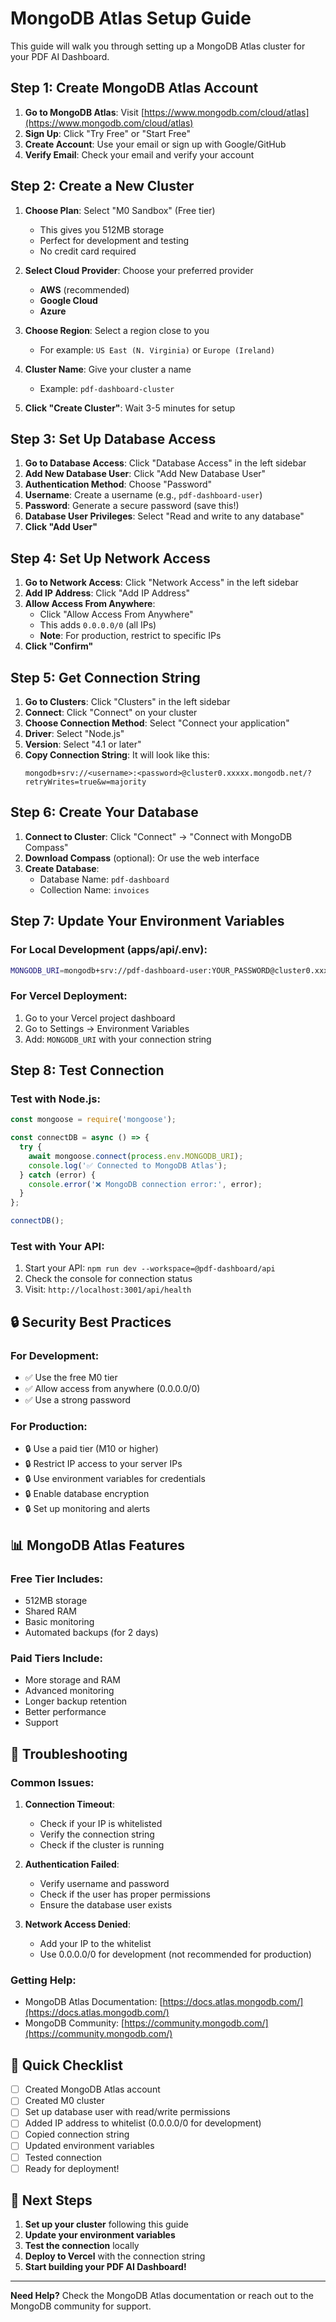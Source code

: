 # MongoDB Atlas Setup Guide

This guide will walk you through setting up a MongoDB Atlas cluster for your PDF AI Dashboard.

## Step 1: Create MongoDB Atlas Account

1. **Go to MongoDB Atlas**: Visit [https://www.mongodb.com/cloud/atlas](https://www.mongodb.com/cloud/atlas)
2. **Sign Up**: Click "Try Free" or "Start Free"
3. **Create Account**: Use your email or sign up with Google/GitHub
4. **Verify Email**: Check your email and verify your account

## Step 2: Create a New Cluster

1. **Choose Plan**: Select "M0 Sandbox" (Free tier)
   - This gives you 512MB storage
   - Perfect for development and testing
   - No credit card required

2. **Select Cloud Provider**: Choose your preferred provider
   - **AWS** (recommended)
   - **Google Cloud**
   - **Azure**

3. **Choose Region**: Select a region close to you
   - For example: `US East (N. Virginia)` or `Europe (Ireland)`

4. **Cluster Name**: Give your cluster a name
   - Example: `pdf-dashboard-cluster`

5. **Click "Create Cluster"**: Wait 3-5 minutes for setup

## Step 3: Set Up Database Access

1. **Go to Database Access**: Click "Database Access" in the left sidebar
2. **Add New Database User**: Click "Add New Database User"
3. **Authentication Method**: Choose "Password"
4. **Username**: Create a username (e.g., `pdf-dashboard-user`)
5. **Password**: Generate a secure password (save this!)
6. **Database User Privileges**: Select "Read and write to any database"
7. **Click "Add User"**

## Step 4: Set Up Network Access

1. **Go to Network Access**: Click "Network Access" in the left sidebar
2. **Add IP Address**: Click "Add IP Address"
3. **Allow Access From Anywhere**: 
   - Click "Allow Access From Anywhere"
   - This adds `0.0.0.0/0` (all IPs)
   - **Note**: For production, restrict to specific IPs
4. **Click "Confirm"**

## Step 5: Get Connection String

1. **Go to Clusters**: Click "Clusters" in the left sidebar
2. **Connect**: Click "Connect" on your cluster
3. **Choose Connection Method**: Select "Connect your application"
4. **Driver**: Select "Node.js"
5. **Version**: Select "4.1 or later"
6. **Copy Connection String**: It will look like this:
   ```
   mongodb+srv://<username>:<password>@cluster0.xxxxx.mongodb.net/?retryWrites=true&w=majority
   ```

## Step 6: Create Your Database

1. **Connect to Cluster**: Click "Connect" → "Connect with MongoDB Compass"
2. **Download Compass** (optional): Or use the web interface
3. **Create Database**: 
   - Database Name: `pdf-dashboard`
   - Collection Name: `invoices`

## Step 7: Update Your Environment Variables

### For Local Development (apps/api/.env):
```bash
MONGODB_URI=mongodb+srv://pdf-dashboard-user:YOUR_PASSWORD@cluster0.xxxxx.mongodb.net/pdf-dashboard?retryWrites=true&w=majority
```

### For Vercel Deployment:
1. Go to your Vercel project dashboard
2. Go to Settings → Environment Variables
3. Add: `MONGODB_URI` with your connection string

## Step 8: Test Connection

### Test with Node.js:
```javascript
const mongoose = require('mongoose');

const connectDB = async () => {
  try {
    await mongoose.connect(process.env.MONGODB_URI);
    console.log('✅ Connected to MongoDB Atlas');
  } catch (error) {
    console.error('❌ MongoDB connection error:', error);
  }
};

connectDB();
```

### Test with Your API:
1. Start your API: `npm run dev --workspace=@pdf-dashboard/api`
2. Check the console for connection status
3. Visit: `http://localhost:3001/api/health`

## 🔒 Security Best Practices

### For Development:
- ✅ Use the free M0 tier
- ✅ Allow access from anywhere (0.0.0.0/0)
- ✅ Use a strong password

### For Production:
- 🔒 Use a paid tier (M10 or higher)
- 🔒 Restrict IP access to your server IPs
- 🔒 Use environment variables for credentials
- 🔒 Enable database encryption
- 🔒 Set up monitoring and alerts

## 📊 MongoDB Atlas Features

### Free Tier Includes:
- 512MB storage
- Shared RAM
- Basic monitoring
- Automated backups (for 2 days)

### Paid Tiers Include:
- More storage and RAM
- Advanced monitoring
- Longer backup retention
- Better performance
- Support

## 🚨 Troubleshooting

### Common Issues:

1. **Connection Timeout**:
   - Check if your IP is whitelisted
   - Verify the connection string
   - Check if the cluster is running

2. **Authentication Failed**:
   - Verify username and password
   - Check if the user has proper permissions
   - Ensure the database user exists

3. **Network Access Denied**:
   - Add your IP to the whitelist
   - Use 0.0.0.0/0 for development (not recommended for production)

### Getting Help:
- MongoDB Atlas Documentation: [https://docs.atlas.mongodb.com/](https://docs.atlas.mongodb.com/)
- MongoDB Community: [https://community.mongodb.com/](https://community.mongodb.com/)

## 📝 Quick Checklist

- [ ] Created MongoDB Atlas account
- [ ] Created M0 cluster
- [ ] Set up database user with read/write permissions
- [ ] Added IP address to whitelist (0.0.0.0/0 for development)
- [ ] Copied connection string
- [ ] Updated environment variables
- [ ] Tested connection
- [ ] Ready for deployment!

## 🎯 Next Steps

1. **Set up your cluster** following this guide
2. **Update your environment variables**
3. **Test the connection** locally
4. **Deploy to Vercel** with the connection string
5. **Start building your PDF AI Dashboard!**

---

**Need Help?** Check the MongoDB Atlas documentation or reach out to the MongoDB community for support.

